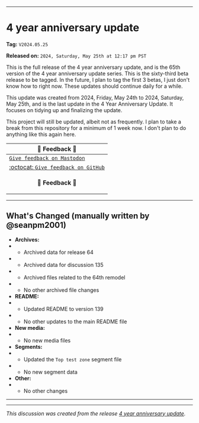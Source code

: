 
***

# 4 year anniversary update

**Tag:** `V2024.05.25`

**Released on:** `2024, Saturday, May 25th at 12:17 pm PST`

This is the full release of the 4 year anniversary update, and is the 65th version of the 4 year anniversary update series. This is the sixty-third beta release to be tagged. In the future, I plan to tag the first 3 betas, I just don't know how to right now. These updates should continue daily for a while.

This update was created from 2024, Friday, May 24th to 2024, Saturday, May 25th, and is the last update in the 4 Year Anniversary Update. It focuses on tidying up and finalizing the update.

This project will still be updated, albeit not as frequently. I plan to take a break from this repository for a minimum of 1 week now. I don't plan to do anything like this again here.

| 📣️ Feedback 💬️ |
|---|
| [`Give feedback on Mastodon`](https://techhub.social/deck/@seanpm2001/112237731368032617) |
| [:octocat: `Give feedback on GitHub`](https://github.com/seanpm2001/seanpm2001/discussions/136/) |
| <p align="center"><b>💬️ Feedback 📣️</b></p> |

---

## What's Changed (manually written by @seanpm2001)

- **Archives:**
- - Archived data for release 64
- - Archived data for discussion 135
- - Archived files related to the 64th remodel <!-- This number should be 1 higher than the release data 2 lines above, and should match the README beta version) !-->
- - No other archived file changes
- **README:**
- - Updated README to version 139
- - No other updates to the main README file
- **New media:**
- - No new media files
- **Segments:**
- - Updated the `Top test zone` segment file
- - No new segment data
- **Other:**
- - No other changes

***


<hr /><em>This discussion was created from the release <a href='https://github.com/seanpm2001/seanpm2001/releases/tag/V2024.05.25'>4 year anniversary update</a>.</em>
